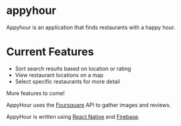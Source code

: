 # appyhour
Appyhour is an application that finds restaurants with a happy hour.

# Current Features
- Sort search results based on location or rating
- View restaurant locations on a map
- Select specific restaurants for more detail

More features to come!


AppyHour uses the [Foursquare](https://developer.foursquare.com/places-api) API to gather images and reviews.

AppyHour is written using [React Native](https://facebook.github.io/react-native/) and [Firebase](https://firebase.google.com/products/realtime-database/).

